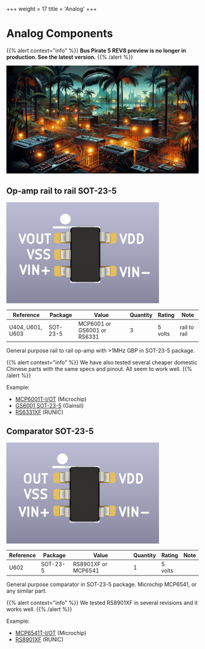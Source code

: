 +++
weight = 17
title = 'Analog'
+++

# Analog Components

{{% alert context="info" %}}
**Bus Pirate 5 REV8 preview is no longer in production. See the latest version.**
{{% /alert %}}

![](./img/analog.jpg)

## Op-amp rail to rail SOT-23-5

![c](./img/mcp6001-400.png)

|**Reference**|**Package**|**Value**|**Quantity**|**Rating**|**Note**|
|-|-|-|-|-|-|
|U404, U601, U603|SOT-23-5|MCP6001 or GS6001 or RS6331  |3  |5 volts  |rail to rail  |

General purpose rail to rail op-amp with >1MHz GBP in SOT-23-5 package.

{{% alert context="info" %}}
We have also tested several cheaper domestic Chinese parts with the same specs and pinout. All seem to work well.
{{% /alert %}}

Example:

*   [MCP6001T-I/OT](https://item.szlcsc.com/117744.html) (Microchip) 
*   [GS6001 SOT-23-5](https://item.szlcsc.com/169048.html) (Gainsil)
*   [RS6331XF](https://item.szlcsc.com/249404.html) (RUNIC)

## Comparator SOT-23-5

![6](./img/mcp6541-400.png)

|**Reference**|**Package**|**Value**|**Quantity**|**Rating**|**Note**|
|-|-|-|-|-|-|
|U602  |SOT-23-5|RS8901XF or MCP6541  |1  |5 volts  | 

General purpose comparator in SOT-23-5 package. Microchip MCP6541, or any similar part.

{{% alert context="info" %}}
We tested RS8901XF in several revisions and it works well.
{{% /alert %}}

Example:

*   [MCP6541T-I/OT](https://item.szlcsc.com/81989.html "MCP6541T-I/OT ") (Microchip)
*   [RS8901XF](https://item.szlcsc.com/249434.html "微功耗比较器RS8901XF ") (RUNIC)